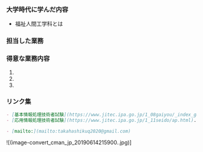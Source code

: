 ### 大学時代に学んだ内容
- 福祉人間工学科とは



### 担当した業務



### 得意な業務内容
1.
2.
3.



### リンク集
```markdown
- [基本情報処理技術者試験](https://www.jitec.ipa.go.jp/1_08gaiyou/_index_gaiyou.html).
- [応用情報処理技術者試験](https://www.jitec.ipa.go.jp/1_11seido/ap.html).

- [mailto:](mailto:takahashikuq2020@gmail.com)
```


![(image-convert_cman_jp_20190614215900..jpg)]
